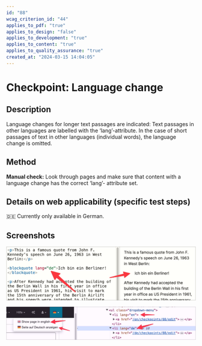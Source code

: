 ```yaml
---
id: "88"
wcag_criterion_id: "44"
applies_to_pdf: "true"
applies_to_design: "false"
applies_to_development: "true"
applies_to_content: "true"
applies_to_quality_assurance: "true"
created_at: "2024-03-15 14:04:05"
---
```


# Checkpoint: Language change

## Description

Language changes for longer text passages are indicated: Text passages in other languages are labelled with the ‘lang’-attribute. In the case of short passages of text in other languages (individual words), the language change is omitted.

## Method

**Manual check:** Look through pages and make sure that content with a language change has the correct ‘lang’- attribute set.

## Details on web applicability (specific test steps)

🇩🇪 Currently only available in German.

## Screenshots

![Ein BLOCKQUOTE-Zitat in einer anderen Sprache](images/ein-blockquote-zitat-in-einer-anderen-sprache.png)

![Ein Sprachwechsler in verschiedenen Sprachen](images/ein-sprachwechsler-in-verschiedenen-sprachen.png)